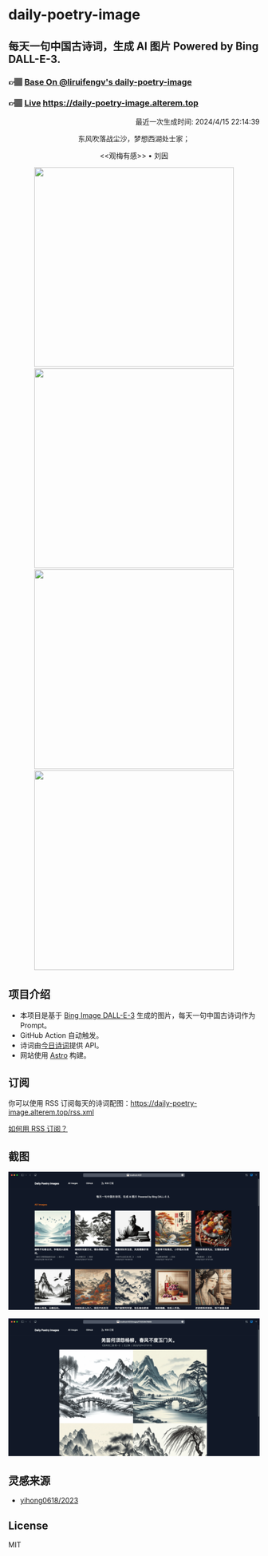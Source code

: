 
# daily-poetry-image

## 每天一句中国古诗词，生成 AI 图片 Powered by Bing DALL-E-3.

### 👉🏽 [Base On @liruifengv's daily-poetry-image](https://github.com/liruifengv/daily-poetry-image)

### 👉🏽 [Live](https://daily-poetry-image.alterem.top/) https://daily-poetry-image.alterem.top

<p align="right">
  最近一次生成时间: 2024/4/15 22:14:39
</p>
<p align="center">
东风吹落战尘沙，梦想西湖处士家；
</p>
<p align="center">
<<观梅有感>> • 刘因
</p>
<p align="center">
<img src="https://tse3.mm.bing.net/th/id/OIG2.CbuGY31aoo6tMKNllLsU" height="400" width="400" />
<img src="https://tse2.mm.bing.net/th/id/OIG2.VCIBCAzpNYvF7ZMQzRg7" height="400" width="400" />
<img src="https://tse4.mm.bing.net/th/id/OIG2.j19O72cR0CpZNJj3Vs15" height="400" width="400" />
<img src="https://tse3.mm.bing.net/th/id/OIG2.2otkP6.LzC6jD7Q7uPH8" height="400" width="400" />
</p>

## 项目介绍

-   本项目是基于 [Bing Image DALL-E-3](https://www.bing.com/images/create) 生成的图片，每天一句中国古诗词作为 Prompt。
-   GitHub Action 自动触发。
-   诗词由[今日诗词](https://www.jinrishici.com/)提供 API。
-   网站使用 [Astro](https://astro.build) 构建。

## 订阅

你可以使用 RSS 订阅每天的诗词配图：https://daily-poetry-image.alterem.top/rss.xml

[如何用 RSS 订阅？](https://zhuanlan.zhihu.com/p/55026716)

## 截图

![图片列表](./screenshots/Snipaste_2023-12-28_21-00-26.png)

![图片详情](./screenshots/Snipaste_2023-12-28_21-00-53.png)

## 灵感来源

-   [yihong0618/2023](https://github.com/yihong0618/2023)

## License

MIT
